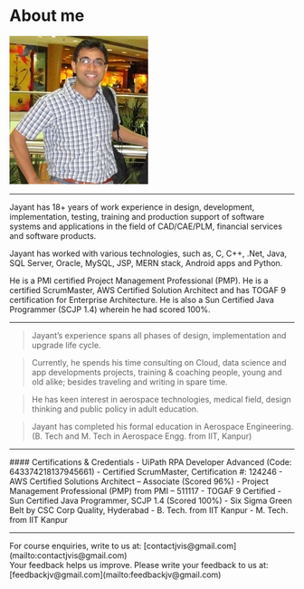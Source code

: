 # About me
![Image](jv-sm.jpg)
<hr>
Jayant has 18+ years of work experience in design, development, implementation, testing, training and production support of software systems and applications in the field of CAD/CAE/PLM, financial services and software products.
 
Jayant has worked with various technologies, such as, C, C++, .Net, Java, SQL Server, 
Oracle, MySQL, JSP, MERN stack, Android apps and Python.

He is a PMI certified Project Management Professional (PMP). He is a 
certified ScrumMaster, AWS Certified Solution Architect and has 
TOGAF 9 certification for Enterprise Architecture. He is also a 
Sun Certified Java Programmer (SCJP 1.4) wherein he had 
scored 100%.
<hr>

> Jayant’s experience spans all phases of design, implementation and upgrade life cycle.

> Currently, he spends his time consulting on Cloud, data science and app developments projects, training & coaching people, young and old alike; besides traveling and writing in spare time.

> He has keen interest in aerospace technologies, medical field, design thinking and public policy in adult education.

> Jayant has completed his formal education in Aerospace Engineering. (B. Tech and M. Tech in Aerospace Engg. from IIT, Kanpur)
<hr>
#### Certifications & Credentials
- UiPath RPA Developer Advanced (Code: 643374218137945661)
- Certified ScrumMaster, Certification #: 124246
- AWS Certified Solutions Architect – Associate (Scored 96%)
- Project Management Professional (PMP) from PMI – 511117
- TOGAF 9 Certified
- Sun Certified Java Programmer, SCJP 1.4 (Scored 100%)
- Six Sigma Green Belt by CSC Corp Quality, Hyderabad
- B. Tech. from IIT Kanpur
- M. Tech. from IIT Kanpur

<hr>
For course enquiries, write to us at: [contactjvis@gmail.com](mailto:contactjvis@gmail.com)<br>
Your feedback helps us improve. Please write your feedback to us at: [feedbackjv@gmail.com](mailto:feedbackjv@gmail.com)

